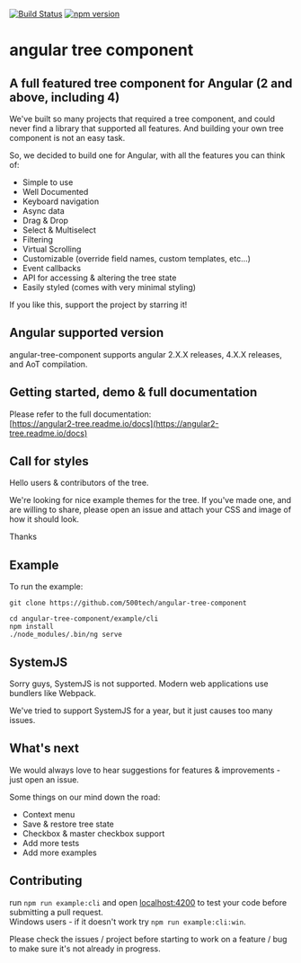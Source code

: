 [![Build Status](https://travis-ci.org/500tech/angular-tree-component.svg?branch=master)](https://travis-ci.org/500tech/angular-tree-component)
[![npm version](https://badge.fury.io/js/angular-tree-component.svg)](https://badge.fury.io/js/angular-tree-component)

# angular tree component

## A full featured tree component for Angular (2 and above, including 4)
We've built so many projects that required a tree component, and could never find a library that supported all features.
And building your own tree component is not an easy task.

So, we decided to build one for Angular, with all the features you can think of:
* Simple to use
* Well Documented
* Keyboard navigation
* Async data
* Drag & Drop
* Select & Multiselect
* Filtering
* Virtual Scrolling
* Customizable (override field names, custom templates, etc...)
* Event callbacks
* API for accessing & altering the tree state
* Easily styled (comes with very minimal styling)

If you like this, support the project by starring it!

## Angular supported version
angular-tree-component supports angular 2.X.X releases, 4.X.X releases, and AoT compilation.

## Getting started, demo & full documentation
Please refer to the full documentation:  
[https://angular2-tree.readme.io/docs](https://angular2-tree.readme.io/docs)

## Call for styles
Hello users & contributors of the tree.

We're looking for nice example themes for the tree.
If you've made one, and are willing to share, please open an issue and attach your CSS and image of how it should look.

Thanks

## Example
To run the example:
```
git clone https://github.com/500tech/angular-tree-component

cd angular-tree-component/example/cli
npm install
./node_modules/.bin/ng serve
```

## SystemJS
Sorry guys, SystemJS is not supported.
Modern web applications use bundlers like Webpack.

We've tried to support SystemJS for a year, but it just causes too many issues.

## What's next
We would always love to hear suggestions for features & improvements - just open an issue.

Some things on our mind down the road:
* Context menu
* Save & restore tree state
* Checkbox & master checkbox support
* Add more tests
* Add more examples

## Contributing
run `npm run example:cli` and open [localhost:4200](http://localhost:4200) to test your code before submitting a pull request.  
Windows users - if it doesn't work try `npm run example:cli:win`.  

Please check the issues / project before starting to work on a feature / bug to make sure it's not already in progress.
